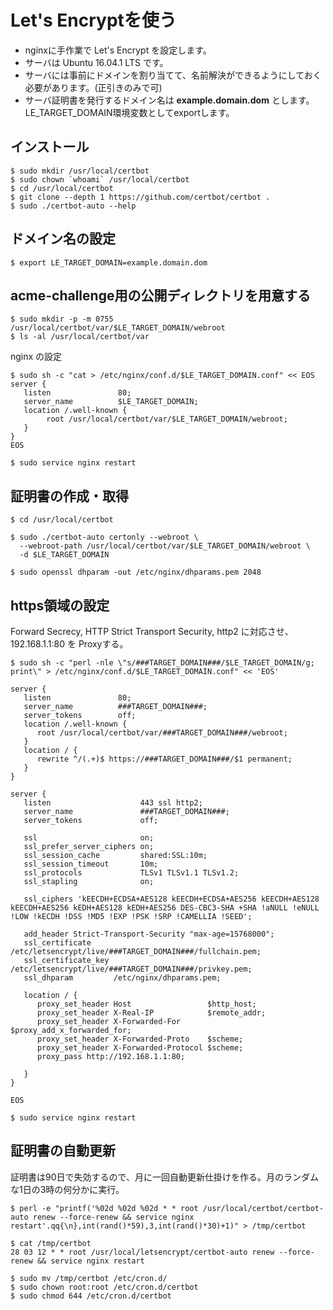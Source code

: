 # Let's Encryptを使う

* nginxに手作業で Let's Encrypt を設定します。
* サーバは Ubuntu 16.04.1 LTS です。
* サーバには事前にドメインを割り当てて、名前解決ができるようにしておく必要があります。(正引きのみで可)
* サーバ証明書を発行するドメイン名は **example.domain.dom** とします。LE_TARGET_DOMAIN環境変数としてexportします。

## インストール

	$ sudo mkdir /usr/local/certbot
	$ sudo chown `whoami` /usr/local/certbot
	$ cd /usr/local/certbot
	$ git clone --depth 1 https://github.com/certbot/certbot .
	$ sudo ./certbot-auto --help

## ドメイン名の設定

	$ export LE_TARGET_DOMAIN=example.domain.dom

## acme-challenge用の公開ディレクトリを用意する

	$ sudo mkdir -p -m 0755 /usr/local/certbot/var/$LE_TARGET_DOMAIN/webroot
	$ ls -al /usr/local/certbot/var

nginx の設定

	$ sudo sh -c "cat > /etc/nginx/conf.d/$LE_TARGET_DOMAIN.conf" << EOS
	server {
	   listen               80;
	   server_name          $LE_TARGET_DOMAIN;
	   location /.well-known {
	        root /usr/local/certbot/var/$LE_TARGET_DOMAIN/webroot;
	   }
	}
	EOS

	$ sudo service nginx restart

## 証明書の作成・取得

	$ cd /usr/local/certbot

	$ sudo ./certbot-auto certonly --webroot \
	  --webroot-path /usr/local/certbot/var/$LE_TARGET_DOMAIN/webroot \
	  -d $LE_TARGET_DOMAIN  

	$ sudo openssl dhparam -out /etc/nginx/dhparams.pem 2048

## https領域の設定

Forward Secrecy, HTTP Strict Transport Security, http2 に対応させ、192.168.1.1:80 を Proxyする。

	$ sudo sh -c "perl -nle \"s/###TARGET_DOMAIN###/$LE_TARGET_DOMAIN/g; print\" > /etc/nginx/conf.d/$LE_TARGET_DOMAIN.conf" << 'EOS'
	
	server {
	   listen               80;
	   server_name          ###TARGET_DOMAIN###;
	   server_tokens        off;
	   location /.well-known {
	      root /usr/local/certbot/var/###TARGET_DOMAIN###/webroot;
	   }
	   location / {
	      rewrite ^/(.+)$ https://###TARGET_DOMAIN###/$1 permanent;
	   }
	}
	
	server {
	   listen                    443 ssl http2;
	   server_name               ###TARGET_DOMAIN###;
	   server_tokens             off;
	
	   ssl                       on;
	   ssl_prefer_server_ciphers on;
	   ssl_session_cache         shared:SSL:10m;
	   ssl_session_timeout       10m;
	   ssl_protocols             TLSv1 TLSv1.1 TLSv1.2;
	   ssl_stapling              on;
	
	   ssl_ciphers 'kEECDH+ECDSA+AES128 kEECDH+ECDSA+AES256 kEECDH+AES128 kEECDH+AES256 kEDH+AES128 kEDH+AES256 DES-CBC3-SHA +SHA !aNULL !eNULL !LOW !kECDH !DSS !MD5 !EXP !PSK !SRP !CAMELLIA !SEED';
	
	   add_header Strict-Transport-Security "max-age=15768000";
	   ssl_certificate     /etc/letsencrypt/live/###TARGET_DOMAIN###/fullchain.pem;
	   ssl_certificate_key /etc/letsencrypt/live/###TARGET_DOMAIN###/privkey.pem;
	   ssl_dhparam         /etc/nginx/dhparams.pem;
	
	   location / {
	      proxy_set_header Host                 $http_host;
	      proxy_set_header X-Real-IP            $remote_addr;
	      proxy_set_header X-Forwarded-For      $proxy_add_x_forwarded_for;
	      proxy_set_header X-Forwarded-Proto    $scheme;
	      proxy_set_header X-Forwarded-Protocol $scheme;
	      proxy_pass http://192.168.1.1:80;
	
	   }
	}
	
	EOS

	$ sudo service nginx restart

## 証明書の自動更新

証明書は90日で失効するので、月に一回自動更新仕掛けを作る。月のランダムな1日の3時の何分かに実行。

	$ perl -e "printf('%02d %02d %02d * * root /usr/local/certbot/certbot-auto renew --force-renew && service nginx restart'.qq{\n},int(rand()*59),3,int(rand()*30)+1)" > /tmp/certbot

	$ cat /tmp/certbot
	28 03 12 * * root /usr/local/letsencrypt/certbot-auto renew --force-renew && service nginx restart

	$ sudo mv /tmp/certbot /etc/cron.d/
	$ sudo chown root:root /etc/cron.d/certbot
	$ sudo chmod 644 /etc/cron.d/certbot



